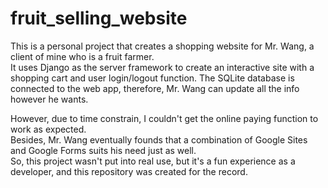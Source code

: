 # fruit_selling_website

This is a personal project that creates a shopping website for Mr. Wang, a client of mine who is a fruit farmer. <br>
It uses Django as the server framework to create an interactive site with a shopping cart and user login/logout function.
The SQLite database is connected to the web app, therefore, Mr. Wang can update all the info however he wants.
<br>

However, due to time constrain, I couldn't get the online paying function to work as expected. <br>
Besides, Mr. Wang eventually founds that a combination of Google Sites and Google Forms suits his need just as well.<br>
So, this project wasn't put into real use, but it's a fun experience as a developer, and this repository was created for the record.
<br>
